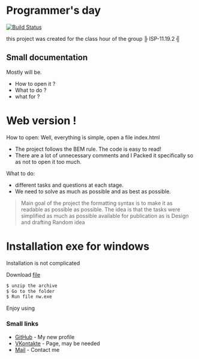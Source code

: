 # Programmer's day

[![Build Status](https://github.com/Andrei0903/quizzes)]()

this project was created for the class hour of the group ╠ ISP-11.19.2 ╣


## Small documentation 
Mostly will be.
  - How to open it ?
- What to do ?
- what for ?

# Web version !
How to open: Well, everything is simple, open a file index.html
  -  The project follows the BEM rule. The code is easy to read!
  -  There are a lot of unnecessary comments and I Packed it specifically so as not to open it too much.

What to do:
- different tasks and questions at each stage.
- We need to solve as much as possible and as best as possible.

> Main goal of the project
> the formatting syntax is to make it as readable as possible
> as possible. The idea is that
the tasks were simplified as much as possible
> available for publication as is
> Design and drafting
> Random idea


# Installation exe for windows

Installation is not complicated 

Download [file](https://yadi.sk/d/aOg7unvPuNRQAA) 

```sh
$ unzip the archive 
$ Go to the folder 
$ Run file nw.exe
```
Enjoy using

### Small links

* [GitHub](https://github.com/Andrey0903) - My new profile
* [VKontakte](https://vk.com/idandreirock) - Page, may be needed
* [Mail](mailto:krolikakanalturba@mail) - Contact me

